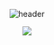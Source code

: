 <div align="center">
  
  ![header](https://capsule-render.vercel.app/api?type=Cylinder&color=6731A1&text=EUDINGDING&fontColor=ffea00)  

  <a href="https://www.instagram.com/eudingding/">
  <img src="https://img.shields.io/badge/Instagram-E4405F?style=flat-square&logo=Java&logoColor=white"/>
  </a>
  
</div>




